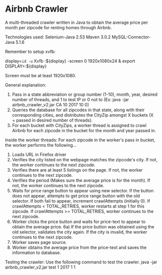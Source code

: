 # Airbnb Crawler

A multi-threaded crawler written in Java to obtain the average price per month per zipcode for renting homes through Airbnb.

Technologies used:
Selenium-Java 2.53
Maven 3.0.2
MySQL-Connector-Java 5.1.6

Remember to setup xvfb:

display=`id -u`
Xvfb :${display} -screen 0 1920x1080x24 &
export DISPLAY=:${display}

Screen must be at least 1920x1080.

General explanation:
1) Pass in a state abbreviation or group number (1-10), month, year, desired number of threads, and 1 to test IP or 0 not to (Ex: java -jar airbnb_crawler_v2.jar CA 10 2017 10 0)
2) Queries the database for all zipcodes in that state, along with their corresponding cities, and distributes the CityZip amongst X buckets (X = passed in desired number of threads).
3) For each bucket with CityZips, a worker thread is assigned to crawl Airbnb for each zipcode in the bucket for the month and year passed in.

Inside the worker threads:
For each zipcode in the worker's pass in bucket, the worker performs the following...
1) Loads URL in Firefox driver
2) Verifies the city listed on the webpage matches the zipcode's city. If not, the worker continues to the next zipcode.
3) Verifies there are at least 5 listings on the page. If not, the worker continues to the next zipcode.
4) Verifies the period (Makes sure the average price is for the month). If not, the worker continues to the next zipcode.
5) Waits for price range button to appear using new selector. If the button does not appear, attempts to get price range button with the old selector. If both fail to appear, increment crawlAttempts (initially 0). If crawlAttempts < TOTAL_RETRIES, worker restarts at step 1 for this zipcode. If crawlAttempts >= TOTAL_RETRIES, worker continues to the next zipcode.
6) Worker clicks the price button and waits for price-text to appear to obtain the average price.
6a) If the price button was obtained using the old selector, validates the city again. If the city is invalid, the worker continues to the next zipcode.
7) Worker saves page source.
8) Worker obtains the average price from the price-text and saves the information to database.

Testing the crawler:
Use the following command to test the crawler.
java -jar airbnb_crawler_v2.jar test 1 2017 1 1
